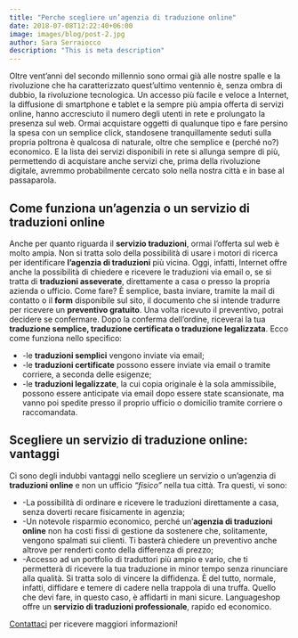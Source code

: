 ```yaml
---
title: "Perche scegliere un’agenzia di traduzione online"
date: 2018-07-08T12:22:40+06:00
image: images/blog/post-2.jpg
author: Sara Serraiocco
description: "This is meta description"
---
```

Oltre vent’anni del secondo millennio sono ormai già alle nostre spalle e la rivoluzione che ha caratterizzato quest’ultimo ventennio è, senza ombra di dubbio, la rivoluzione tecnologica. Un accesso più facile e veloce a Internet, la diffusione di smartphone e tablet e la sempre più ampia offerta di servizi online, hanno accresciuto il numero degli utenti in rete e prolungato la presenza sul web.
Ormai acquistare oggetti di qualunque tipo e fare persino la spesa con un semplice click, standosene tranquillamente seduti sulla propria poltrona è qualcosa di naturale, oltre che semplice e (perché no?) economico. E la lista dei servizi disponibili in rete si allunga sempre di più, permettendo di acquistare anche servizi che, prima della rivoluzione digitale, avremmo probabilmente cercato solo nella nostra città e in base al passaparola.
## Come funziona un’agenzia o un servizio di traduzioni online
Anche per quanto riguarda il **servizio traduzioni**, ormai l’offerta sul web è molto ampia. Non si tratta solo della possibilità di usare i motori di ricerca per identificare **l’agenzia di traduzioni** più vicina. Oggi, infatti, Internet offre anche la possibilità di chiedere e ricevere le traduzioni via email o, se si tratta di **traduzioni asseverate**, direttamente a casa o presso la propria azienda o ufficio. 
Come fare? È semplice, basta inviare, tramite la mail di contatto o il **form** disponibile sul sito, il documento che si intende tradurre per ricevere un **preventivo gratuito**. Una volta ricevuto il preventivo, potrai decidere se confermare. Dopo la conferma dell’ordine, riceverai la tua **traduzione semplice, traduzione certificata o traduzione legalizzata**.
Ecco come funziona nello specifico:
- -le **traduzioni semplici** vengono inviate via email;
- -le **traduzioni certificate** possono essere inviate via email o tramite corriere, a seconda delle esigenze;
- -le **traduzioni legalizzate**, la cui copia originale è la sola ammissibile, possono essere anticipate via email dopo essere state scansionate, ma vanno poi spedite presso il proprio ufficio o domicilio tramite corriere o raccomandata.
## Scegliere un servizio di traduzione online: vantaggi
Ci sono degli indubbi vantaggi nello scegliere un servizio o un’agenzia di **traduzioni online** e non un ufficio *“fisico”* nella tua città. Tra questi, vi sono:
- -La possibilità di ordinare e ricevere le traduzioni direttamente a casa, senza doverti recare fisicamente in agenzia;
- -Un notevole risparmio economico, perché un’**agenzia di traduzioni online** non ha costi fissi di gestione da sostenere che, solitamente, vengono spalmati sui clienti. Ti basterà chiedere un preventivo anche altrove per renderti conto della differenza di prezzo;
- -Accesso ad un portfolio di traduttori più ampio e vario, che ti permetterà di ricevere la tua traduzione in minor tempo senza rinunciare alla qualità.
Si tratta solo di vincere la diffidenza. È del tutto, normale, infatti, diffidare e temere di cadere nella trappola di una truffa. Quello che devi fare, in questo caso, è affidarti in mani sicure.
Languageshop offre un **servizio di traduzioni professionale**, rapido ed economico.

[Contattaci](#call-to-action "Contattaci") per ricevere maggiori informazioni!  